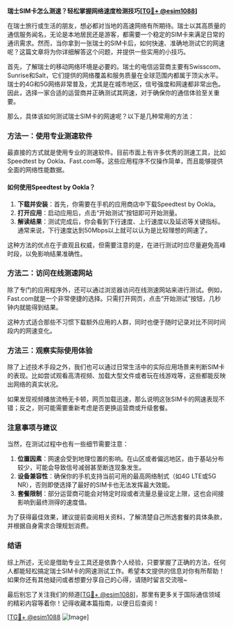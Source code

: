 **瑞士SIM卡怎么测速？轻松掌握网络速度检测技巧[[TG💪+ @esim1088](https://t.me/s/esim1088)]**

在瑞士旅行或生活的朋友，想必都对当地的高速网络有所期待。瑞士以其高质量的通信服务闻名，无论是本地居民还是游客，都需要一个稳定的SIM卡来满足日常的通讯需求。然而，当你拿到一张瑞士的SIM卡后，如何快速、准确地测试它的网速呢？这篇文章将为你详细解答这个问题，并提供一些实用的小技巧。

首先，了解瑞士的移动网络环境是必要的。瑞士的电信运营商主要有Swisscom、Sunrise和Salt，它们提供的网络覆盖和服务质量在全球范围内都属于顶尖水平。瑞士的4G和5G网络非常普及，尤其是在城市地区，信号强度和网速都非常出色。因此，选择一家合适的运营商并正确测试其网速，对于确保你的通信体验至关重要。

那么，具体该如何测试瑞士SIM卡的网速呢？以下是几种常用的方法：

### 方法一：使用专业测速软件

最直接的方式就是使用专业的测速软件。目前市面上有许多优秀的测速工具，比如Speedtest by Ookla、Fast.com等。这些应用程序不仅操作简单，而且能够提供全面的网络性能数据。

#### 如何使用Speedtest by Ookla？

1. **下载并安装**：首先，你需要在手机的应用商店中下载Speedtest by Ookla。
2. **打开应用**：启动应用后，点击“开始测试”按钮即可开始测量。
3. **解读结果**：测试完成后，你会看到下行速度、上行速度以及延迟等关键指标。通常来说，下行速度达到50Mbps以上就可以认为是比较理想的网速了。

这种方法的优点在于直观且权威，但需要注意的是，在进行测试时应尽量避免高峰时段，以免影响结果准确性。

### 方法二：访问在线测速网站

除了专门的应用程序外，还可以通过浏览器访问在线测速网站来进行测试。例如，Fast.com就是一个非常便捷的选择。只需打开网页，点击“开始测试”按钮，几秒钟内就能得到结果。

这种方式适合那些不习惯下载额外应用的人群，同时也便于随时记录对比不同时间段内的网速变化。

### 方法三：观察实际使用体验

除了上述技术手段之外，我们也可以通过日常生活中的实际应用场景来判断SIM卡的表现。比如尝试观看高清视频、加载大型文件或者玩在线游戏等，这些都能反映出网络的真实状况。

如果发现视频播放流畅无卡顿，网页加载迅速，那么说明这张SIM卡的网速表现不错；反之，则可能需要重新考虑是否更换运营商或升级套餐。

### 注意事项与建议

当然，在测试过程中也有一些细节需要注意：

1. **位置因素**：网速会受到地理位置的影响。在山区或者偏远地区，由于基站分布较少，可能会导致信号减弱甚至断连现象发生。
2. **设备兼容性**：确保你的手机支持当前可用的最高网络制式（如4G LTE或5G NR），否则即使选择了最好的SIM卡也无法发挥最大效能。
3. **套餐限制**：部分运营商可能会对特定时段或者流量总量设定上限，这也会间接影响到最终测得的速度值。

为了获得最佳效果，建议提前查阅相关资料，了解清楚自己所选套餐的具体条款，并根据自身需求合理规划消费。

### 结语

综上所述，无论是借助专业工具还是依靠个人经验，只要掌握了正确的方法，任何人都能轻松搞定瑞士SIM卡的网速测试工作。希望本文提供的信息对你有所帮助！如果你还有其他疑问或者想要分享自己的心得，请随时留言交流哦~

最后别忘了关注我们的频道[[TG💪+ @esim1088](https://t.me/s/esim1088)]，那里有更多关于国际通信领域的精彩内容等着你！记得收藏本篇指南，以便日后查阅！

[[TG💪+ @esim1088](https://t.me/s/esim1088) ![Image](https://i.postimg.cc/4NQfJmqS/Snipaste-2025-05-13-00-14-12.png)]